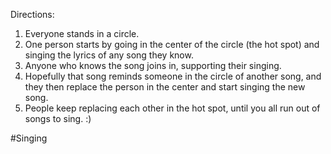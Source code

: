 Directions:
1. Everyone stands in a circle.
2. One person starts by going in the center of the circle (the hot spot) and singing the lyrics of any song they know.
3. Anyone who knows the song joins in, supporting their singing.
4. Hopefully that song reminds someone in the circle of another song, and they then replace the person in the center and start singing the new song.
5. People keep replacing each other in the hot spot, until you all run out of songs to sing. :)

#Singing